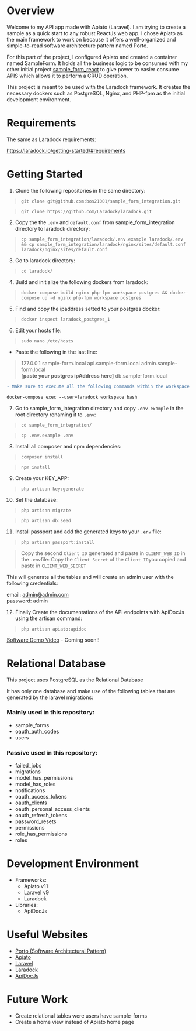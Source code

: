# Overview

Welcome to my API app made with Apiato (Laravel). I am trying to create a sample as a quick start to any robust ReactJs web app. I chose Apiato as the main framework to work on because it offers a well-organized and simple-to-read software architecture pattern named Porto.

For this part of the project, I configured Apiato and created a container named SampleForm. It holds all the business logic to be consumed with my other initial project [sample_form_react](https://github.com/bos21001/sample_form_react) to give power to easier consume APIS which allows it to perform a CRUD operation.

This project is meant to be used with the Laradock framework. It creates the necessary dockers such as PostgreSQL, Nginx, and PHP-fpm as the initial development environment.

# Requirements

The same as Laradock requirements:

https://laradock.io/getting-started/#requirements

# Getting Started

1. Clone the following repositories in the same directory:

> `git clone git@github.com:bos21001/sample_form_integration.git`

> `git clone https://github.com/Laradock/laradock.git`

2. Copy the the `.env` and `default.conf` from sample_form_integration directory to laradock directory:

> `cp sample_form_integration/laradock/.env.example laradock/.env && cp sample_form_integration/laradock/nginx/sites/default.conf laradock/nginx/sites/default.conf`

3. Go to laradock directory:

> `cd laradock/`

4. Build and initialize the following dockers from laradock:

> `docker-compose build nginx php-fpm workspace postgres && docker-compose up -d nginx php-fpm workspace postgres`

5. Find and copy the ipaddress setted to your postgres docker:

> `docker inspect laradock_postgres_1`

6. Edit your hosts file:

> `sudo nano /etc/hosts`

- Paste the following in the last line:

> 127.0.0.1 sample-form.local api.sample-form.local admin.sample-form.local\
> **[paste your postgres ipAddress here]** db.sample-form.local

```diff
- Make sure to execute all the following commands within the workspace container generated with laradock. Use the following command to acces this container:

docker-compose exec --user=laradock workspace bash
```
7. Go to sample_form_integration directory and copy `.env-example` in the root directory renaming it to `.env`:

> `cd sample_form_integration/`

> `cp .env.example .env`

8. Install all composer and npm dependencies:

> `composer install`

> `npm install`

9. Create your KEY_APP:

> `php artisan key:generate`

10. Set the database:

> `php artisan migrate`

> `php artisan db:seed`

11. Install passport and add the generated keys to your `.env` file:

> `php artisan passport:install`

> Copy the second `Client ID` generated and paste in `CLIENT_WEB_ID` in the `.env`file:
> Copy the `Client Secret` of the `Client ID`you copied and paste in `CLIENT_WEB_SECRET`


This will generate all the tables and will create an admin user with the following credentials:

email: admin@admin.com\
password: admin

12. Finally Create the documentations of the API endpoints with ApiDocJs using the artisan command:

> `php artisan apiato:apidoc`

[Software Demo Video](http://youtube.link.goes.here) - Coming soon!!

# Relational Database

This project uses PostgreSQL as the Relational Database

It has only one database and make use of the following tables that are generated by the laravel migrations:

### Mainly used in this repository:

- sample_forms
- oauth_auth_codes
- users

### Passive used in this repository:

- failed_jobs
- migrations
- model_has_permissions
- model_has_roles
- notifications
- oauth_access_tokens
- oauth_clients
- oauth_personal_access_clients
- oauth_refresh_tokens
- password_resets
- permissions
- role_has_permissions
- roles

# Development Environment

- Frameworks:
    - Apiato v11
    - Laravel v9
    - Laradock
- Libraries:
    - ApiDocJs

# Useful Websites

* [Porto (Software Architectural Pattern)](https://github.com/Mahmoudz/Porto)
* [Apiato](http://apiato.io/)
* [Laravel](https://laravel.com/)
* [Laradock](https://laradock.io/)
* [ApiDocJs](https://apidocjs.com/#install)

# Future Work

* Create relational tables were users have sample-forms
* Create a home view instead of Apiato home page
